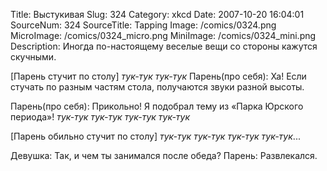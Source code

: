 Title: Выстукивая 
Slug: 324 
Category: xkcd 
Date: 2007-10-20 16:04:01 
SourceNum: 324 
SourceTitle: Tapping 
Image: /comics/0324.png 
MicroImage: /comics/0324_micro.png 
MiniImage: /comics/0324_mini.png 
Description: Иногда по-настоящему веселые вещи со стороны кажутся скучными. 

[Парень стучит по столу]
*тук-тук* *тук-тук*
Парень(про себя): Ха! Если стучать по разным частям стола, получаются звуки разной высоты.

Парень(про себя): Прикольно! Я подобрал тему из «Парка Юрского периода»!
*тук-тук* *тук-тук* *тук-тук* *тук-тук*

[Парень обильно стучит по столу]
*тук-тук* *тук-тук* *тук-тук* *тук-тук*...

Девушка: Так, и чем ты занимался после обеда?
Парень: Развлекался.
